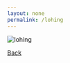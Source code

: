 ```yaml
---
layout: none
permalink: /lohing
---
```

![lohing](https://cdn.discordapp.com/attachments/1150507582541271224/1311762671611285566/Capture_decran_2024-09-01_232202.png?ex=674a09b0&is=6748b830&hm=7bde63e6225a57458d649e04571fe416ee458dbf8b65a8e137e8b01f5d0845dc&)

[Back](https://1creepertv.github.io/)

